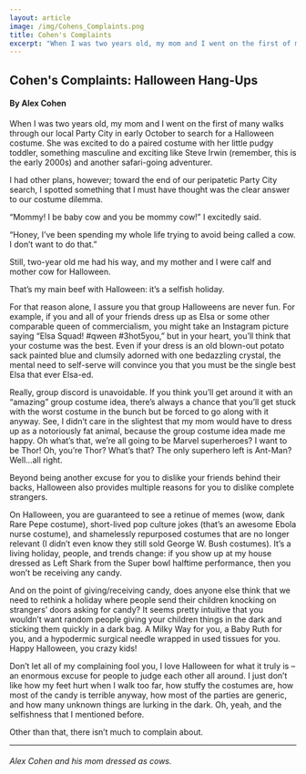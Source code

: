 ```yaml
---
layout: article
image: /img/Cohens_Complaints.png
title: Cohen's Complaints
excerpt: "When I was two years old, my mom and I went on the first of many walks through our local Party City in early October to search for a Halloween costume."
---
```


<h2>Cohen's Complaints: Halloween Hang-Ups</h2>
<h4>By Alex Cohen</h4>

When I was two years old, my mom and I went on the first of many walks through our local Party City in early October to search for a Halloween costume. She was excited to do a paired costume with her little pudgy toddler, something masculine and exciting like Steve Irwin (remember, this is the early 2000s) and another safari-going adventurer. 

I had other plans, however; toward the end of our peripatetic Party City search, I spotted something that I must have thought was the clear answer to our costume dilemma. 

“Mommy! I be baby cow and you be mommy cow!” I excitedly said. 

“Honey, I’ve been spending my whole life trying to avoid being called a cow. I don’t want to do that.” 

Still, two-year old me had his way, and my mother and I were calf and mother cow for Halloween. 

That’s my main beef with Halloween: it’s a selfish holiday. 

For that reason alone, I assure you that group Halloweens are never fun. For example, if you and all of your friends dress up as Elsa or some other comparable queen of commercialism, you might take an Instagram picture saying “Elsa Squad! #qween #3hot5you,” but in your heart, you’ll think that your costume was the best. Even if your dress is an old blown-out potato sack painted blue and clumsily adorned with one bedazzling crystal, the mental need to self-serve will convince you that you must be the single best Elsa that ever Elsa-ed. 

Really, group discord is unavoidable. If you think you’ll get around it with an “amazing” group costume idea, there’s always a chance that you’ll get stuck with the worst costume in the bunch but be forced to go along with it anyway. See, I didn’t care in the slightest that my mom would have to dress up as a notoriously fat animal, because the group costume idea made me happy. Oh what’s that, we’re all going to be Marvel superheroes? I want to be Thor! Oh, you’re Thor? What’s that? The only superhero left is Ant-Man? Well…all right.

Beyond being another excuse for you to dislike your friends behind their backs, Halloween also provides multiple reasons for you to dislike complete strangers. 

On Halloween, you are guaranteed to see a retinue of memes (wow, dank Rare Pepe costume), short-lived pop culture jokes (that’s an awesome Ebola nurse costume), and shamelessly repurposed costumes that are no longer relevant (I didn’t even know they still sold George W. Bush costumes). It’s a living holiday, people, and trends change: if you show up at my house dressed as Left Shark from the Super bowl halftime performance, then you won’t be receiving any candy. 

And on the point of giving/receiving candy, does anyone else think that we need to rethink a holiday where people send their children knocking on strangers’ doors asking for candy? It seems pretty intuitive that you wouldn’t want random people giving your children things in the dark and sticking them quickly in a dark bag. A Milky Way for you, a Baby Ruth for you, and a hypodermic surgical needle wrapped in used tissues for you. Happy Halloween, you crazy kids!

Don’t let all of my complaining fool you, I love Halloween for what it truly is – an enormous excuse for people to judge each other all around. I just don’t like how my feet hurt when I walk too far, how stuffy the costumes are, how most of the candy is terrible anyway, how most of the parties are generic, and how many unknown things are lurking in the dark. Oh, yeah, and the selfishness that I mentioned before. 

Other than that, there isn’t much to complain about. 

<hr style="border-color:#7D7D7D;height:0.5px;">

<h6> Alex Cohen and his mom dressed as cows. </h6>
